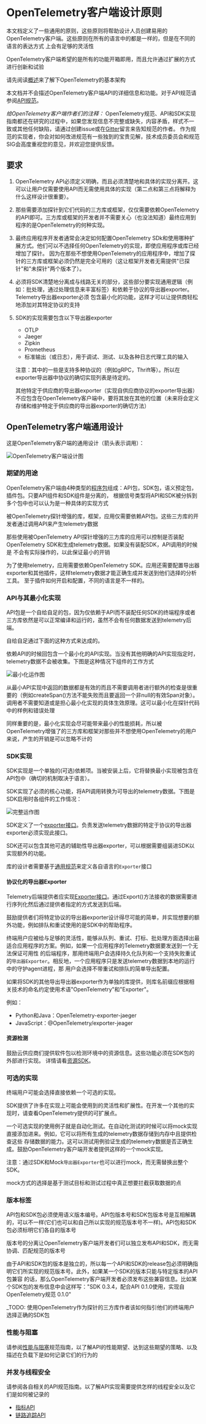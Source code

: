 # OpenTelemetry客户端设计原则

本文档定义了一些通用的原则，这些原则将帮助设计人员创建易用的OpenTelemetry客户端。这些原则在所有的语言中的都是一样的，但是在不同的语言的表达方式 上会有足够的灵活性

OpenTelemetry客户端希望的是所有的功能开箱即用，而且允许通过扩展的方式进行创新和试验

请先阅读[概述](overview.md)来了解下OpenTelemetry的基本架构

本文档并不会描述OpenTelemetry客户端API的详细信息和功能。对于API规范请参阅[API规范](../README.md)。

_给OpenTelemetry客户端作者们的注释：_ OpenTelemetry规范、API和SDK实现指南都还在研究的过程中，如果您发现信息不完整或缺失，内容矛盾，样式不一
致或其他任何缺陷，请通过创建issue或在[Gitter](https://gitter.im/open-telemetry/OpenTelemetry-specification)留言来告知规范的作者。
作为规范的实现者，你会对如何改进规范有一些独到的宝贵见解，技术成员委员会和规范SIG会高度重视您的意见，并欢迎您提供反馈。

## 要求

1. OpenTelemetry API必须定义明确，而且必须清楚地和具体的实现分离开。这可以让用户仅需要使用API而无需使用具体的实现（第二点和第三点将解释为什么这样设计很重要）。

2. 那些需要添加探针到它们代码的三方库或框架，仅仅需要依赖OpenTelemetry的API即可。三方库或框架的开发者并不需要关心（也没法知道）最终应用到程序的是OpenTelemetry的何种实现。

3. 最终应用程序开发者通常会决定如何配置OpenTelemetry SDk和使用哪种扩展方式。他们可以不选择任何OpenTelemetry的实现，即使应用程序或库已经增加了探针。
   因为在那些不想使用OpenTelemetry的应用程序中，增加了探针的三方库或框架必须仍然是完全可用的（这让框架开发者无需提供"已探针"和"未探针"两个版本了）。

4. 必须将SDK清楚地分离成与线路无关的部分，这些部分要实现通用逻辑（例如：批处理，通过处理信息来丰富标签）和依赖于协议的导出器exporter。Telemetry导出器exporter必须
   包含最小化的功能，这样才可以让提供商轻松地添加对其特定协议的支持

5. SDK的实现需要包含以下导出器exporter
    - OTLP
    - Jaeger
    - Zipkin
    - Prometheus
    - 标准输出（或日志），用于调试、测试、以及各种日志代理工具的输入

   注意：其中的一些是支持多种协议的（例如gRPC，Thrift等）。所以在exporter导出器中协议的确切实现列表是待定的。

   其他特定于供应商的导出器exporter（实现自供应商协议的exporter导出器）不应包含在OpenTelemetry客户端中，要将其放在其他的位置（未来将会定义存储和维护特定于供应商的导出器exporter的确切方法）

## OpenTelemetry客户端通用设计

这是OpenTelemetry客户端的通用设计（箭头表示调用）：

![OpenTelemetry客户端设计图](../internal/img/library-design.png)

### 期望的用途

OpenTelemetry客户端由4种类型的[程序包](glossary.md#packages)组成：API包，SDK包，语义预定包，插件包。只要API组件和SDK组件是分离的，
根据信号类型将API和SDK被分拆到多个包中也可以认为是一种具体的实现方式

被OpenTelemetry探针增强的库，框架，应用仅需要依赖API包。这些三方库的开发者通过调用API来产生telemetry数据

那些使用被OpenTelemetry API探针增强的三方库的应用可以控制是否装配OpenTelemetry SDK和生成telemetry数据。如果没有装配SDK，API调用的时候是 不会有实际操作的，以此保证最小的开销

为了使用telemetry，应用需要依赖OpenTelemetry SDK。应用还需要配置导出器exporter和其他插件，这样telemetry数据才能正确生成并发送到他们选择的分析工具。 至于插件如何开启和配置，不同的语言是不一样的。

### API与其最小化实现

API包是一个自给自足的包，因为仅依赖于API而不装配任何SDK的终端程序或者三方库依然是可以正常编译和运行的，虽然不会有任何数据发送到telemetry后端。

自给自足通过下面的这种方式来达成的。

依赖API的时候回包含一个最小化的API实现。当没有其他明确的API实现指定时，telemetry数据不会被收集。下图是这种情况下组件的工作方式

![最小化运作图](../internal/img/library-minimal.png)

从最小API实现中返回的数据都是有效的而且不需要调用者进行额外的检查是很重要的（例如createSpan()方法不能失败而且要返回一个非null的有效Span对象）。
调用者不需要知道或是担心最小化实现的具体生效原理。这可以最小化在探针代码中的样例和错误处理

同样重要的是，最小化实现会尽可能带来最小的性能损耗，所以被OpenTelemetry增强了的三方库和框架对那些并不想使用OpenTelemetry的用户来说，产生的开销是可以忽略不计的

### SDK实现

SDK实现是一个单独的(可选)依赖项。当被安装上后，它将替换最小实现被包含在API包中（确切的机制取决于语言）。

SDK实现了必须的核心功能，将API调用转换为可导出的telemetry数据。下图是SDK启用时各组件的工作情况：

![完整运作图](../internal/img/library-full.png)

SDK定义了一个[exporter接口](trace/sdk.md#span-exporter)。负责发送telemetry数据的特定于协议的导出器exporter必须实现此接口。

SDK还可以包含其他可选的辅助性导出器exporter，可以根据需要组装进SDK以实现额外的功能。

库的设计者需要基于[通用规范](trace/sdk.md#span-exporter)来定义各自语言的`Exporter`接口

#### 协议化的导出器Exporter

Telemetry后端提供者应实现[Exporter接口](trace/sdk.md#span-exporter)。通过Export()方法接收的数据需要进行序列化然后通过提供者指定的方式发送到后端。

鼓励提供者们将特定协议的导出器exporter设计得尽可能的简单，并实现想要的额外功能，例如排队和重试使用的是SDK中的帮助程序。

终端用户应被给与足够的灵活性，能够从队列、重试、打标、批处理方面选择出最适合应用程序的方案。例如，如果一个应用程序的Telemetry数据要发送到一个无法保证可用性
的后端程序，那用终端用户会选择持久化队列和一个支持失败重试的`导出器Exporter`。相反地，一个应用程序只是发送telemetry数据到本地的运行中的守护agent进程，那 用户会选择不带重试和排队的简单导出配置。

如果将SDK的其他导出导出器exporter作为单独的库提供，则库名前缀应根据相关技术的命名约定使用术语"OpenTelemetry"和"Exporter"。

例如：

- Python和Java：OpenTelemetry-exporter-jaeger
- JavaScript：@OpenTelemetry/exporter-jeager

#### 资源检测

鼓励云供应商们提供软件包以检测环境中的资源信息。这些功能必须在SDK包的外部进行实现。
详情请看[资源SDK](./resource/sdk.md#detecting-resource-information-from-the-environment)。

### 可选的实现

终端用户可能会选择直接依赖一个可选的实现。

SDK提供了许多在实现上可能会使用到的灵活性和扩展性。在开发一个其他的实现时，请查看OpenTelemetry提供的可扩展点。

一个可选实现的使用例子就是自动化测试。在自动化测试的时候可以将mock实现直接添加进来。例如，它可以将所有生成的telemetry数据存储到内存中且提供检查这些
存储数据的能力。这可以测试用例验证生成的telemetry数据是否正确生成。鼓励OpenTelemetry客户端开发者提供这样的一个mock实现。

注意：通过SDK和Mock`导出器Exporter`也可以进行mock，而无需替换出整个SDK。

mock方式的选择是基于测试目标和测试过程中真正想要拦截获取数据的点

### 版本标签

API包和SDK包必须使用语义版本编号。API包版本号和SDK包版本号是互相解耦的，可以不一样(它们也可以和自己所以实现的规范版本号不一样)。API包和SDK包必须标明它们各自的版本号

版本号的分离让OpenTelemetry客户端开发者们可以独立发布API和SDK，而无需协调、匹配规范的版本号

由于API和SDK包的版本是独立的，所以每一个API和SDK的release包必须明确指明它们所实现的规范版本号。此外，如果某一个SDK的版本只能与特定版本的API包兼容
的话，那么OpenTelemetry客户端开发者必须发布这些兼容信息。比如某个SDK包的发布信息中会这样写："SDK 0.3.4，配合API 0.1.0使用，实现自OpenTelemetry规范 0.1.0"

_TODO: 使用OpenTelemetry作为探针的三方库作者该如何指引他们的终端用户选择正确的SDK包

### 性能与阻塞

请参阅[性能与阻塞](performance.md)规范指南，以了解API的性能期望、达到这些期望的策略、以及描述在负载下是如何记录它们的行为的

### 并发与线程安全

请参阅各自相关的API规范指南。以了解API实现需要提供怎样的线程安全以及它们是如何被记录的

* [指标API](./metrics/api.md#concurrency)
* [链路追踪API](./trace/api.md#concurrency)